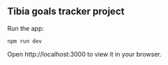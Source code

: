 ## Tibia goals tracker project

Run the app:

`npm run dev`

Open http://localhost:3000 to view it in your browser.
